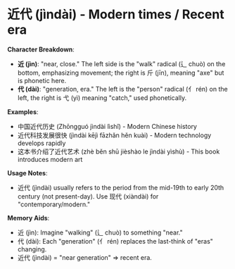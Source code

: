 # **近代 (jìndài) - Modern times / Recent era**

**Character Breakdown**:  
- **近 (jìn)**: "near, close." The left side is the "walk" radical (辶 chuò) on the bottom, emphasizing movement; the right is 斤 (jīn), meaning "axe" but is phonetic here.  
- **代 (dài)**: "generation, era." The left is the "person" radical (亻 rén) on the left, the right is 弋 (yì) meaning "catch," used phonetically.

**Examples**:  
- 中国近代历史 (Zhōngguó jìndài lìshǐ) - Modern Chinese history  
- 近代科技发展很快 (jìndài kējì fāzhǎn hěn kuài) - Modern technology develops rapidly  
- 这本书介绍了近代艺术 (zhè běn shū jièshào le jìndài yìshù) - This book introduces modern art

**Usage Notes**:  
- 近代 (jìndài) usually refers to the period from the mid-19th to early 20th century (not present-day). Use 现代 (xiàndài) for "contemporary/modern."

**Memory Aids**:  
- 近 (jìn): Imagine "walking" (辶 chuò) to something "near."  
- 代 (dài): Each "generation" (亻 rén) replaces the last-think of "eras" changing.  
- 近代 (jìndài) = "near generation" ⇒ recent era.